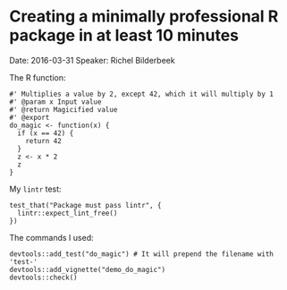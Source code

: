 # Creating a minimally professional R package in at least 10 minutes

Date: 2016-03-31
Speaker: Richel Bilderbeek

The R function:

```
#' Multiplies a value by 2, except 42, which it will multiply by 1
#' @param x Input value
#' @return Magicified value
#' @export
do_magic <- function(x) {
  if (x == 42) {
    return 42
  }
  z <- x * 2
  z
}
```

My `lintr` test:

```
test_that("Package must pass lintr", {
  lintr::expect_lint_free()
})
```

The commands I used:

```
devtools::add_test("do_magic") # It will prepend the filename with 'test-'
devtools::add_vignette("demo_do_magic")
devtools::check()
```

